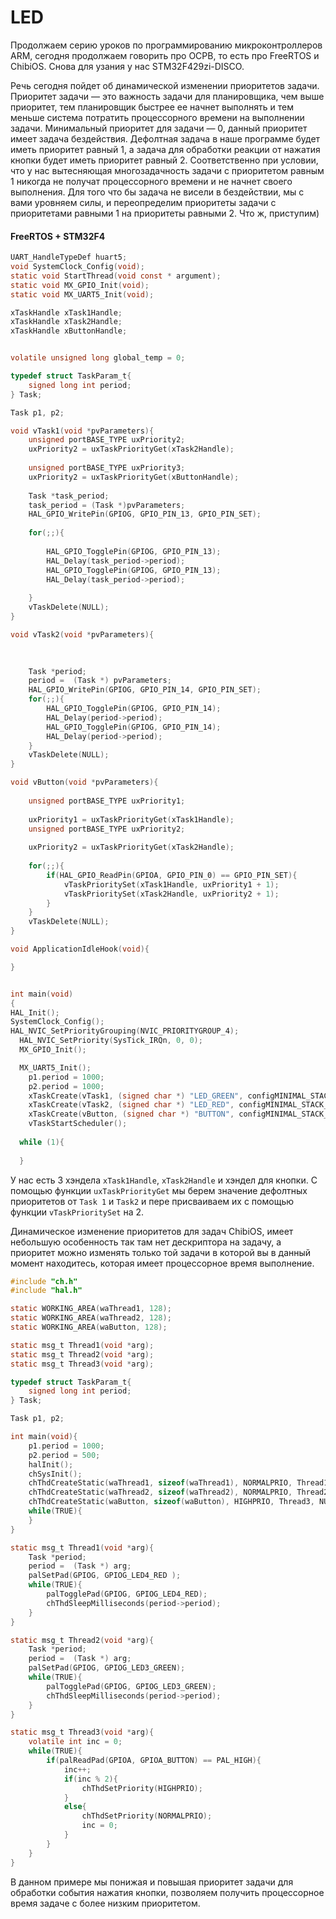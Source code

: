# LED

Продолжаем серию уроков по программированию микроконтроллеров ARM, сегодня продолжаем говорить про ОСРВ, то есть про FreeRTOS и ChibiOS. Снова для узания у нас STM32F429zi-DISCO. 

Речь сегодня пойдет об динамической изменении приоритетов задачи. Приоритет задачи — это важность задачи для планировщика, чем выше приоритет, тем планировщик быстрее ее начнет выполнять и тем меньше система потратить процессорного времени на выполнении задачи. Минимальный приоритет для задачи — 0, данный приоритет имеет задача бездействия. Дефолтная задача в наше программе будет иметь приоритет равный 1, а задача для обработки реакции от нажатия кнопки будет иметь приоритет равный 2. Соответственно при условии, что у нас вытесняющая многозадачность задачи с приоритетом равным 1 никогда не получат процессорного времени и не начнет своего выполнения. Для того что бы задача не висели в бездействии, мы с вами уровняем силы, и переопределим приоритеты задачи с приоритетами равными 1 на приоритеты равными 2. Что ж, приступим)

#### FreeRTOS + STM32F4

```c
UART_HandleTypeDef huart5;
void SystemClock_Config(void);
static void StartThread(void const * argument);
static void MX_GPIO_Init(void);
static void MX_UART5_Init(void);

xTaskHandle xTask1Handle;
xTaskHandle xTask2Handle;
xTaskHandle xButtonHandle;


volatile unsigned long global_temp = 0; 

typedef struct TaskParam_t{
	signed long int period;
} Task;

Task p1, p2;

void vTask1(void *pvParameters){
	unsigned portBASE_TYPE uxPriority2;															
	uxPriority2 = uxTaskPriorityGet(xTask2Handle);
	
	unsigned portBASE_TYPE uxPriority3;															
	uxPriority2 = uxTaskPriorityGet(xButtonHandle);
	
	Task *task_period;
	task_period = (Task *)pvParameters;
	HAL_GPIO_WritePin(GPIOG, GPIO_PIN_13, GPIO_PIN_SET);
	
	for(;;){
		
		HAL_GPIO_TogglePin(GPIOG, GPIO_PIN_13);
		HAL_Delay(task_period->period);
		HAL_GPIO_TogglePin(GPIOG, GPIO_PIN_13);
		HAL_Delay(task_period->period);	
	
	}
	vTaskDelete(NULL);
}

void vTask2(void *pvParameters){
	

	
	Task *period;
	period =  (Task *) pvParameters;
	HAL_GPIO_WritePin(GPIOG, GPIO_PIN_14, GPIO_PIN_SET);
	for(;;){
		HAL_GPIO_TogglePin(GPIOG, GPIO_PIN_14);
		HAL_Delay(period->period);
		HAL_GPIO_TogglePin(GPIOG, GPIO_PIN_14);
		HAL_Delay(period->period);
	}
	vTaskDelete(NULL);
}

void vButton(void *pvParameters){
	
	unsigned portBASE_TYPE uxPriority1;
	
	uxPriority1 = uxTaskPriorityGet(xTask1Handle);					
	unsigned portBASE_TYPE uxPriority2;
	
	uxPriority2 = uxTaskPriorityGet(xTask2Handle);			
	
	for(;;){
		if(HAL_GPIO_ReadPin(GPIOA, GPIO_PIN_0) == GPIO_PIN_SET){
			vTaskPrioritySet(xTask1Handle, uxPriority1 + 1);
			vTaskPrioritySet(xTask2Handle, uxPriority2 + 1);
		}
	}
	vTaskDelete(NULL);
}

void ApplicationIdleHook(void){

}


int main(void)
{
HAL_Init();
SystemClock_Config();
HAL_NVIC_SetPriorityGrouping(NVIC_PRIORITYGROUP_4);
  HAL_NVIC_SetPriority(SysTick_IRQn, 0, 0);
  MX_GPIO_Init();

  MX_UART5_Init();
	p1.period = 1000;
	p2.period = 1000;
	xTaskCreate(vTask1, (signed char *) "LED_GREEN", configMINIMAL_STACK_SIZE, (void *) &p1, 1, &xTask1Handle);
	xTaskCreate(vTask2, (signed char *) "LED_RED", configMINIMAL_STACK_SIZE, (void *) &p2, 1, &xTask2Handle); 
	xTaskCreate(vButton, (signed char *) "BUTTON", configMINIMAL_STACK_SIZE, NULL, 2, NULL);
	vTaskStartScheduler();
	
  while (1){
	
  }
```

У нас есть 3 хэндела `xTask1Handle`, `xTask2Handle` и хэндел для кнопки. С помощью функции `uxTaskPriorityGet` мы берем значение дефолтных приоритетов от `Task 1` и `Task2` и пере присваиваем их с помощью функции `vTaskPrioritySet` на 2.

Динамическое изменение приоритетов для задач ChibiOS, имеет небольшую особенность так там нет дескриптора на задачу, а приоритет можно изменять только той задачи в которой вы в данный момент находитесь, которая имеет процессорное время выполнение.

```c
#include "ch.h"
#include "hal.h"

static WORKING_AREA(waThread1, 128);
static WORKING_AREA(waThread2, 128);
static WORKING_AREA(waButton, 128);

static msg_t Thread1(void *arg);
static msg_t Thread2(void *arg);
static msg_t Thread3(void *arg);

typedef struct TaskParam_t{
	signed long int period;
} Task;

Task p1, p2;

int main(void){
	p1.period = 1000;
	p2.period = 500;
	halInit();
	chSysInit();
	chThdCreateStatic(waThread1, sizeof(waThread1), NORMALPRIO, Thread1, (void *)&p1);
	chThdCreateStatic(waThread2, sizeof(waThread2), NORMALPRIO, Thread2, (void *)&p2);
	chThdCreateStatic(waButton, sizeof(waButton), HIGHPRIO, Thread3, NULL);
	while(TRUE){		
	}
}

static msg_t Thread1(void *arg){
	Task *period;
	period =  (Task *) arg;
	palSetPad(GPIOG, GPIOG_LED4_RED );
	while(TRUE){
		palTogglePad(GPIOG, GPIOG_LED4_RED);
		chThdSleepMilliseconds(period->period);
	}
}

static msg_t Thread2(void *arg){
	Task *period;
	period =  (Task *) arg;
	palSetPad(GPIOG, GPIOG_LED3_GREEN);
	while(TRUE){
		palTogglePad(GPIOG, GPIOG_LED3_GREEN);
		chThdSleepMilliseconds(period->period);
	}
}

static msg_t Thread3(void *arg){
	volatile int inc = 0;
	while(TRUE){
		if(palReadPad(GPIOA, GPIOA_BUTTON) == PAL_HIGH){
			inc++;
			if(inc % 2){
				chThdSetPriority(HIGHPRIO);
			}
			else{
				chThdSetPriority(NORMALPRIO);
				inc = 0;
			}
		}
	}
}
```
В данном примере мы понижая и повышая приоритет задачи для обработки события нажатия кнопки, позволяем получить процессорное время задаче с более низким приоритетом.
